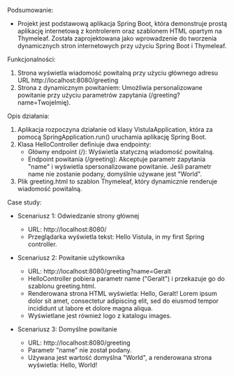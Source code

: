Podsumowanie:
- Projekt jest podstawową aplikacja Spring Boot, która demonstruje prostą aplikację internetową z kontrolerem oraz szablonem HTML opartym na Thymeleaf. Została zaprojektowana jako wprowadzenie do tworzenia dynamicznych stron internetowych przy użyciu Spring Boot i Thymeleaf.

Funkcjonalności:
 1. Strona wyświetla wiadomość powitalną przy użyciu głównego adresu URL http://localhost:8080/greeting
 2. Strona z dynamicznym powitaniem: Umożliwia personalizowane powitanie przy użyciu parametrów zapytania (/greeting?name=TwojeImię).

Opis działania:
1. Aplikacja rozpoczyna działanie od klasy VistulaApplication, która za pomocą SpringApplication.run() uruchamia aplikację Spring Boot.
2. Klasa HelloController definiuje dwa endpointy:
    - Główny endpoint (/): Wyświetla statyczną wiadomość powitalną.
    - Endpoint powitania (/greeting): Akceptuje parametr zapytania "name" i wyświetla spersonalizowane powitanie. Jeśli parametr name nie zostanie podany, domyślnie używane jest "World".
3. Plik greeting.html to szablon Thymeleaf, który dynamicznie renderuje wiadomość powitalną.

Case study:
- Scenariusz 1: Odwiedzanie strony głównej
    - URL: http://localhost:8080/
    - Przeglądarka wyświetla tekst: Hello Vistula, in my first Spring controller.

- Scenariusz 2: Powitanie użytkownika
    - URL: http://localhost:8080/greeting?name=Geralt
    - HelloController pobiera parametr name ("Geralt") i przekazuje go do szablonu greeting.html.
    - Renderowana strona HTML wyświetla: 
      Hello, Geralt!
      Lorem ipsum dolor sit amet, consectetur adipiscing elit, sed do eiusmod tempor incididunt ut labore et dolore magna aliqua.
    - Wyświetlane jest również logo z katalogu images.

- Scenariusz 3: Domyślne powitanie
    - URL: http://localhost:8080/greeting
    - Parametr "name" nie został podany.
    - Używana jest wartość domyślna "World", a renderowana strona wyświetla: Hello, World!